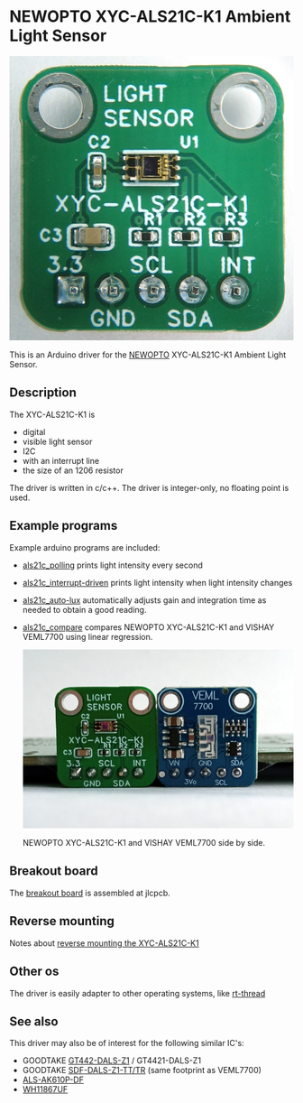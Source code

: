 # NEWOPTO XYC-ALS21C-K1 Ambient Light Sensor

![breakout board](doc/xyc_als21c_k1.webp)

This is an Arduino driver for the [NEWOPTO](http://www.xycgd.com/) XYC-ALS21C-K1 Ambient Light Sensor.

## Description

The XYC-ALS21C-K1 is

- digital
- visible light sensor
- I2C
- with an interrupt line
- the size of an 1206 resistor

The driver is written in c/c++. The driver is integer-only, no floating point is used.

## Example programs

Example arduino programs are included:

- [als21c_polling](examples/als21c_polling/als21c_polling.ino) prints light intensity every second

- [als21c_interrupt-driven](examples/als21c_interrupt/als21c_interrupt.ino) prints light intensity when light intensity changes

- [als21c_auto-lux](examples/als21c_auto/als21c_auto.ino) automatically adjusts gain and integration time as needed to obtain a good reading.

- [als21c_compare](examples/als21c_compare/als21c_compare.ino) compares NEWOPTO XYC-ALS21C-K1 and VISHAY VEML7700 using linear regression.
  
  ![comparing](doc/xyc_als21c_and_veml7700.jpg)
  
  NEWOPTO XYC-ALS21C-K1 and VISHAY VEML7700 side by side.

## Breakout board

The [breakout board](http://oshwlab.com/koendv/xyc_als21c_k1) is assembled at jlcpcb.

## Reverse mounting

Notes about [reverse mounting the XYC-ALS21C-K1](REVERSE.md)

## Other os

The driver is easily adapter to other operating systems, like [rt-thread](othersrc/README.md)

## See also

This driver may also be of interest for the following similar IC's:

- GOODTAKE [GT442-DALS-Z1](doc/GT442-DALS-Z1.pdf) / GT4421-DALS-Z1
- GOODTAKE [SDF-DALS-Z1-TT/TR](doc/SDF-DALS-Z1.pdf) (same footprint as VEML7700)
- [ALS-AK610P-DF](doc/ALS-AK610P-DF.pdf)
- [WH11867UF](doc/WH11867UF.pdf) 
